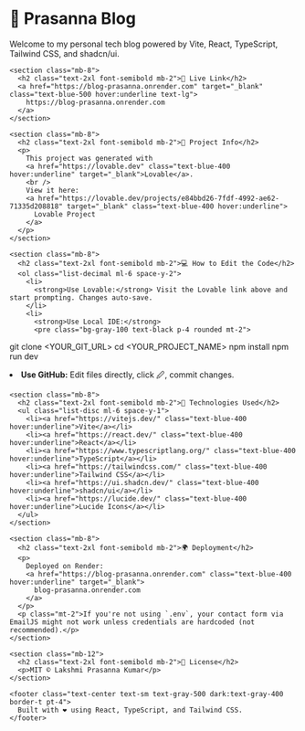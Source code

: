 <!DOCTYPE html>
<html lang="en">
<head>
  <meta charset="UTF-8" />
  <meta name="viewport" content="width=device-width, initial-scale=1.0"/>
  <title>Prasanna Blog - Project Info</title>
  <link href="https://cdn.jsdelivr.net/npm/tailwindcss@3.4.1/dist/tailwind.min.css" rel="stylesheet">
</head>
<body class="bg-white text-gray-800 dark:bg-gray-900 dark:text-white font-sans leading-relaxed antialiased">

  <main class="max-w-4xl mx-auto py-12 px-6">
    <h1 class="text-4xl font-bold mb-4 text-primary">📝 Prasanna Blog</h1>
    <p class="text-lg mb-8">Welcome to my personal tech blog powered by Vite, React, TypeScript, Tailwind CSS, and shadcn/ui.</p>

    <section class="mb-8">
      <h2 class="text-2xl font-semibold mb-2">🔗 Live Link</h2>
      <a href="https://blog-prasanna.onrender.com" target="_blank" class="text-blue-500 hover:underline text-lg">
        https://blog-prasanna.onrender.com
      </a>
    </section>

    <section class="mb-8">
      <h2 class="text-2xl font-semibold mb-2">📁 Project Info</h2>
      <p>
        This project was generated with 
        <a href="https://lovable.dev" class="text-blue-400 hover:underline" target="_blank">Lovable</a>.
        <br />
        View it here: 
        <a href="https://lovable.dev/projects/e84bbd26-7fdf-4992-ae62-71335d208818" target="_blank" class="text-blue-400 hover:underline">
          Lovable Project
        </a>
      </p>
    </section>

    <section class="mb-8">
      <h2 class="text-2xl font-semibold mb-2">💻 How to Edit the Code</h2>
      <ol class="list-decimal ml-6 space-y-2">
        <li>
          <strong>Use Lovable:</strong> Visit the Lovable link above and start prompting. Changes auto-save.
        </li>
        <li>
          <strong>Use Local IDE:</strong>
          <pre class="bg-gray-100 text-black p-4 rounded mt-2">
git clone &lt;YOUR_GIT_URL&gt;
cd &lt;YOUR_PROJECT_NAME&gt;
npm install
npm run dev
          </pre>
        </li>
        <li>
          <strong>Use GitHub:</strong> Edit files directly, click 🖉, commit changes.
        </li>
      </ol>
    </section>

    <section class="mb-8">
      <h2 class="text-2xl font-semibold mb-2">🚀 Technologies Used</h2>
      <ul class="list-disc ml-6 space-y-1">
        <li><a href="https://vitejs.dev/" class="text-blue-400 hover:underline">Vite</a></li>
        <li><a href="https://react.dev/" class="text-blue-400 hover:underline">React</a></li>
        <li><a href="https://www.typescriptlang.org/" class="text-blue-400 hover:underline">TypeScript</a></li>
        <li><a href="https://tailwindcss.com/" class="text-blue-400 hover:underline">Tailwind CSS</a></li>
        <li><a href="https://ui.shadcn.dev/" class="text-blue-400 hover:underline">shadcn/ui</a></li>
        <li><a href="https://lucide.dev/" class="text-blue-400 hover:underline">Lucide Icons</a></li>
      </ul>
    </section>

    <section class="mb-8">
      <h2 class="text-2xl font-semibold mb-2">🌍 Deployment</h2>
      <p>
        Deployed on Render: 
        <a href="https://blog-prasanna.onrender.com" class="text-blue-400 hover:underline" target="_blank">
          blog-prasanna.onrender.com
        </a>
      </p>
      <p class="mt-2">If you're not using `.env`, your contact form via EmailJS might not work unless credentials are hardcoded (not recommended).</p>
    </section>

    <section class="mb-12">
      <h2 class="text-2xl font-semibold mb-2">🧠 License</h2>
      <p>MIT © Lakshmi Prasanna Kumar</p>
    </section>

    <footer class="text-center text-sm text-gray-500 dark:text-gray-400 border-t pt-4">
      Built with ❤️ using React, TypeScript, and Tailwind CSS.
    </footer>
  </main>
</body>
</html>
